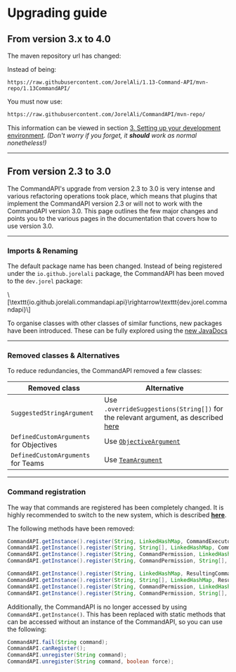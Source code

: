 # Upgrading guide

## From version 3.x to 4.0

The maven repository url has changed:

Instead of being:

```
https://raw.githubusercontent.com/JorelAli/1.13-Command-API/mvn-repo/1.13CommandAPI/
```

You must now use:

```xml
https://raw.githubusercontent.com/JorelAli/CommandAPI/mvn-repo/
```

This information can be viewed in section [3. Setting up your development environment](./quickstart.md). _(Don't worry if you forget, it **should** work as normal nonetheless!)_

-----

## From version 2.3 to 3.0

The CommandAPI's upgrade from version 2.3 to 3.0 is very intense and various refactoring operations took place, which means that plugins that implement the CommandAPI version 2.3 or will not to work with the CommandAPI version 3.0. This page outlines the few major changes and points you to the various pages in the documentation that covers how to use version 3.0.

-----

### Imports & Renaming

The default package name has been changed. Instead of being registered under the `io.github.jorelali` package, the CommandAPI has been moved to the `dev.jorel` package:

\\[\texttt{io.github.jorelali.commandapi.api}\rightarrow\texttt{dev.jorel.commandapi}\\]

To organise classes with other classes of similar functions, new packages have been introduced. These can be fully explored using the [new JavaDocs](https://www.jorel.dev/CommandAPI/javadocs/html/annotated.html)

-----

### Removed classes & Alternatives

To reduce redundancies, the CommandAPI removed a few classes:

| Removed class                           | Alternative                                                  |
| --------------------------------------- | ------------------------------------------------------------ |
| `SuggestedStringArgument`               | Use `.overrideSuggestions(String[])` for the relevant argument, as described [here](./arguments.html#overriding-argument-suggestions) |
| `DefinedCustomArguments` for Objectives | Use [`ObjectiveArgument`](./objectivearguments.md)           |
| `DefinedCustomArguments` for Teams      | Use [`TeamArgument`](./teamarguments.md)                     |

-----

### Command registration

The way that commands are registered has been completely changed. It is highly recommended to switch to the new system, which is described [**here**](./commandregistration.html).

The following methods have been removed:

```java
CommandAPI.getInstance().register(String, LinkedHashMap, CommandExecutor);
CommandAPI.getInstance().register(String, String[], LinkedHashMap, CommandExecutor);
CommandAPI.getInstance().register(String, CommandPermission, LinkedHashMap, CommandExecutor);
CommandAPI.getInstance().register(String, CommandPermission, String[], LinkedHashMap, CommandExecutor);

CommandAPI.getInstance().register(String, LinkedHashMap, ResultingCommandExecutor);
CommandAPI.getInstance().register(String, String[], LinkedHashMap, ResultingCommandExecutor);
CommandAPI.getInstance().register(String, CommandPermission, LinkedHashMap, ResultingCommandExecutor);
CommandAPI.getInstance().register(String, CommandPermission, String[], LinkedHashMap, ResultingCommandExecutor);
```

Additionally, the CommandAPI is no longer accessed by using `CommandAPI.getInstance()`. This has been replaced with static methods that can be accessed without an instance of the CommandAPI, so you can use the following:

```java
CommandAPI.fail(String command);
CommandAPI.canRegister();
CommandAPI.unregister(String command);
CommandAPI.unregister(String command, boolean force);
```

